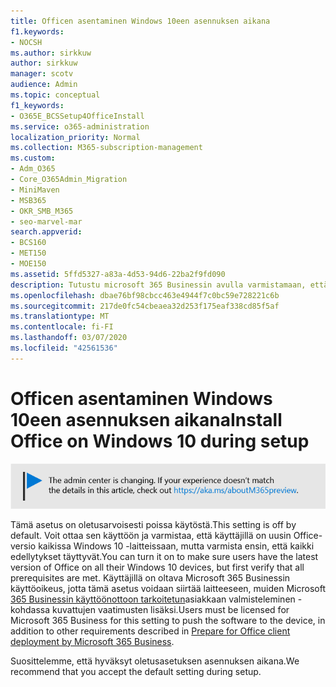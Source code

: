 ```yaml
---
title: Officen asentaminen Windows 10een asennuksen aikana
f1.keywords:
- NOCSH
ms.author: sirkkuw
author: sirkkuw
manager: scotv
audience: Admin
ms.topic: conceptual
f1_keywords:
- O365E_BCSSetup4OfficeInstall
ms.service: o365-administration
localization_priority: Normal
ms.collection: M365-subscription-management
ms.custom:
- Adm_O365
- Core_O365Admin_Migration
- MiniMaven
- MSB365
- OKR_SMB_M365
- seo-marvel-mar
search.appverid:
- BCS160
- MET150
- MOE150
ms.assetid: 5ffd5327-a83a-4d53-94d6-22ba2f9fd090
description: Tutustu microsoft 365 Businessin avulla varmistamaan, että käyttäjillä on uusin Office-versio kaikissa Windows 10 -laitteissaan.
ms.openlocfilehash: dbae76bf98cbcc463e4944f7c0bc59e728221c6b
ms.sourcegitcommit: 217de0fc54cbeaea32d253f175eaf338cd85f5af
ms.translationtype: MT
ms.contentlocale: fi-FI
ms.lasthandoff: 03/07/2020
ms.locfileid: "42561536"
---
```

# <a name="install-office-on-windows-10-during-setup"></a><span data-ttu-id="7dece-103">Officen asentaminen Windows 10een asennuksen aikana</span><span class="sxs-lookup"><span data-stu-id="7dece-103">Install Office on Windows 10 during setup</span></span>

![Banner, joka https://aka.ms/aboutM365previewosoittaa .](../media/m365admincenterchanging.png)

<span data-ttu-id="7dece-105">Tämä asetus on oletusarvoisesti poissa käytöstä.</span><span class="sxs-lookup"><span data-stu-id="7dece-105">This setting is off by default.</span></span> <span data-ttu-id="7dece-106">Voit ottaa sen käyttöön ja varmistaa, että käyttäjillä on uusin Office-versio kaikissa Windows 10 -laitteissaan, mutta varmista ensin, että kaikki edellytykset täyttyvät.</span><span class="sxs-lookup"><span data-stu-id="7dece-106">You can turn it on to make sure users have the latest version of Office on all their Windows 10 devices, but first verify that all prerequisites are met.</span></span> <span data-ttu-id="7dece-107">Käyttäjillä on oltava Microsoft 365 Businessin käyttöoikeus, jotta tämä asetus voidaan siirtää laitteeseen, muiden Microsoft [365 Businessin käyttöönottoon tarkoitetun](prepare-for-office-client-deployment.md)asiakkaan valmisteleminen -kohdassa kuvattujen vaatimusten lisäksi.</span><span class="sxs-lookup"><span data-stu-id="7dece-107">Users must be licensed for Microsoft 365 Business for this setting to push the software to the device, in addition to other requirements described in [Prepare for Office client deployment by Microsoft 365 Business](prepare-for-office-client-deployment.md).</span></span>
  
<span data-ttu-id="7dece-108">Suosittelemme, että hyväksyt oletusasetuksen asennuksen aikana.</span><span class="sxs-lookup"><span data-stu-id="7dece-108">We recommend that you accept the default setting during setup.</span></span>

